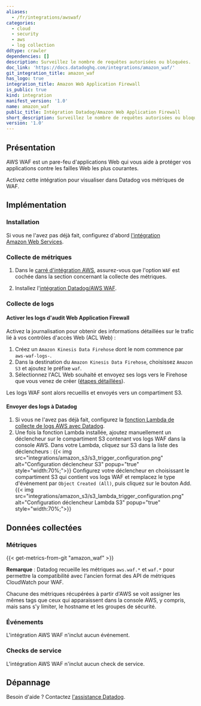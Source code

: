 ```yaml
---
aliases:
  - /fr/integrations/awswaf/
categories:
  - cloud
  - security
  - aws
  - log collection
ddtype: crawler
dependencies: []
description: Surveillez le nombre de requêtes autorisées ou bloquées.
doc_link: 'https://docs.datadoghq.com/integrations/amazon_waf/'
git_integration_title: amazon_waf
has_logo: true
integration_title: Amazon Web Application Firewall
is_public: true
kind: integration
manifest_version: '1.0'
name: amazon_waf
public_title: Intégration Datadog/Amazon Web Application Firewall
short_description: Surveillez le nombre de requêtes autorisées ou bloquées.
version: '1.0'
---
```

## Présentation

AWS WAF est un pare-feu d'applications Web qui vous aide à protéger vos applications contre les failles Web les plus courantes.

Activez cette intégration pour visualiser dans Datadog vos métriques de WAF.

## Implémentation
### Installation

Si vous ne l'avez pas déjà fait, configurez d'abord [l'intégration Amazon Web Services][1].

### Collecte de métriques

1. Dans le [carré d'intégration AWS][2], assurez-vous que l'option `WAF` est cochée dans la section concernant la collecte des métriques.

2. Installez l'[intégration Datadog/AWS WAF][3].

### Collecte de logs

#### Activer les logs d'audit Web Application Firewall

Activez la journalisation pour obtenir des informations détaillées sur le trafic lié à vos contrôles d'accès Web (ACL Web) :

1. Créez un `Amazon Kinesis Data Firehose` dont le nom commence par `aws-waf-logs-`.
2. Dans la destination du `Amazon Kinesis Data Firehose`, choisissez `Amazon S3` et ajoutez le préfixe `waf`.
3. Sélectionnez l'ACL Web souhaité et envoyez ses logs vers le Firehose que vous venez de créer ([étapes détaillées][4]).

Les logs WAF sont alors recueillis et envoyés vers un compartiment S3.

#### Envoyer des logs à Datadog

1. Si vous ne l'avez pas déjà fait, configurez la [fonction Lambda de collecte de logs AWS avec Datadog][5].
2. Une fois la fonction Lambda installée, ajoutez manuellement un déclencheur sur le compartiment S3 contenant vos logs WAF dans la console AWS. Dans votre Lambda, cliquez sur S3 dans la liste des déclencheurs :
{{< img src="integrations/amazon_s3/s3_trigger_configuration.png" alt="Configuration déclencheur S3" popup="true" style="width:70%;">}}
    Configurez votre déclencheur en choisissant le compartiment S3 qui contient vos logs WAF et remplacez le type d'événement par `Object Created (All)`, puis cliquez sur le bouton Add.
{{< img src="integrations/amazon_s3/s3_lambda_trigger_configuration.png" alt="Configuration déclencheur Lambda S3" popup="true" style="width:70%;">}}

## Données collectées
### Métriques
{{< get-metrics-from-git "amazon_waf" >}}


**Remarque** : Datadog recueille les métriques `aws.waf.*` et `waf.*` pour permettre la compatibilité avec l'ancien format des API de métriques CloudWatch pour WAF.

Chacune des métriques récupérées à partir d'AWS se voit assigner les mêmes tags que ceux qui apparaissent dans la console AWS, y compris, mais sans s'y limiter, le hostname et les groupes de sécurité.

### Événements
L'intégration AWS WAF n'inclut aucun événement.

### Checks de service
L'intégration AWS WAF n'inclut aucun check de service.

## Dépannage
Besoin d'aide ? Contactez [l'assistance Datadog][7].

[1]: https://docs.datadoghq.com/fr/integrations/amazon_web_services
[2]: https://app.datadoghq.com/account/settings#integrations/amazon_web_services
[3]: https://app.datadoghq.com/account/settings#integrations/amazon_waf
[4]: https://docs.aws.amazon.com/waf/latest/developerguide/logging.html
[5]: https://docs.datadoghq.com/fr/integrations/amazon_web_services/#set-up-the-datadog-lambda-function
[6]: https://github.com/DataDog/dogweb/blob/prod/integration/amazon_waf/amazon_waf_metadata.csv
[7]: https://docs.datadoghq.com/fr/help


